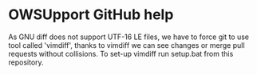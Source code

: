 # OWSUpport GitHub help

As GNU diff does not support UTF-16 LE files, we have to force git to use tool called 'vimdiff', thanks to vimdiff we can see changes or merge pull requests without collisions. To set-up vimdiff run setup.bat from this repository.